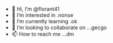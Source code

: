 - 👋 Hi, I’m @florant41
- 👀 I’m interested in .nonse
- 🌱 I’m currently learning .ok
- 💞️ I’m looking to collaborate on ...gecgo
- 📫 How to reach me ...dm

<!---
florant41/florant41 is a ✨ special ✨ repository because its `README.md` (this file) appears on your GitHub profile.
You can click the Preview link to take a look at your changes.
--->
